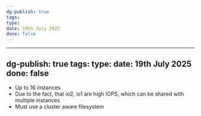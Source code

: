 ```yaml
---
dg-publish: true
tags: 
type: 
date: 19th July 2025
done: false
---
```


---
dg-publish: true
tags: 
type: 
date: 19th July 2025
done: false
---
- Up to 16 instances
- Due to the fact, that io2, io1 are high IOPS, which can be shared with multiple instances
- Must use a cluster aware filesystem


